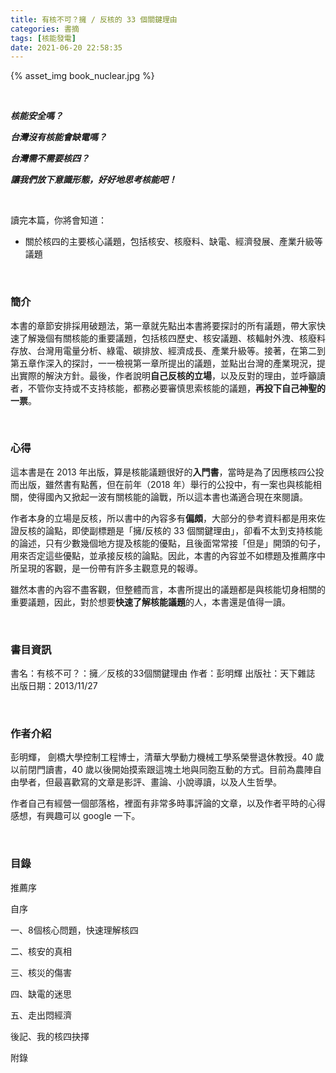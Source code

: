 ```yaml
---
title: 有核不可？擁 / 反核的 33 個關鍵理由
categories: 書摘
tags: [核能發電]
date: 2021-06-20 22:58:35
---
```


{% asset_img book_nuclear.jpg %}


&nbsp;

***核能安全嗎？***

***台灣沒有核能會缺電嗎？***

***台灣需不需要核四？***

***讓我們放下意識形態，好好地思考核能吧！***


&nbsp;

讀完本篇，你將會知道：

- 關於核四的主要核心議題，包括核安、核廢料、缺電、經濟發展、產業升級等議題

<!--more-->


&nbsp;

### 簡介

本書的章節安排採用破題法，第一章就先點出本書將要探討的所有議題，帶大家快速了解幾個有關核能的重要議題，包括核四歷史、核安議題、核輻射外洩、核廢料存放、台灣用電量分析、綠電、碳排放、經濟成長、產業升級等。接著，在第二到第五章作深入的探討，一一檢視第一章所提出的議題，並點出台灣的產業現況，提出實際的解決方針。最後，作者說明**自己反核的立場**，以及反對的理由，並呼籲讀者，不管你支持或不支持核能，都務必要審慎思索核能的議題，**再投下自己神聖的一票**。


&nbsp;

### 心得

這本書是在 2013 年出版，算是核能議題很好的**入門書**，當時是為了因應核四公投而出版，雖然書有點舊，但在前年（2018 年）舉行的公投中，有一案也與核能相關，使得國內又掀起一波有關核能的論戰，所以這本書也滿適合現在來閱讀。

作者本身的立場是反核，所以書中的內容多有**偏頗**，大部分的參考資料都是用來佐證反核的論點，即使副標題是「擁/反核的 33 個關鍵理由」，卻看不太到支持核能的論述，只有少數幾個地方提及核能的優點，且後面常常接「但是」開頭的句子，用來否定這些優點，並承接反核的論點。因此，本書的內容並不如標題及推薦序中所呈現的客觀，是一份帶有許多主觀意見的報導。

雖然本書的內容不盡客觀，但整體而言，本書所提出的議題都是與核能切身相關的重要議題，因此，對於想要**快速了解核能議題**的人，本書還是值得一讀。


&nbsp;

### 書目資訊

書名：有核不可？：擁／反核的33個關鍵理由
作者：彭明輝
出版社：天下雜誌
出版日期：2013/11/27


&nbsp;

### 作者介紹

彭明輝， 劍橋大學控制工程博士，清華大學動力機械工學系榮譽退休教授。40 歲以前閉門讀書，40 歲以後開始摸索跟這塊土地與同胞互動的方式。目前為農陣自由學者，但最喜歡寫的文章是影評、畫論、小說導讀，以及人生哲學。

作者自己有經營一個部落格，裡面有非常多時事評論的文章，以及作者平時的心得感想，有興趣可以 google 一下。


&nbsp;

### 目錄

推薦序

自序

一、8個核心問題，快速理解核四

二、核安的真相

三、核災的傷害

四、缺電的迷思

五、走出悶經濟

後記、我的核四抉擇

附錄

